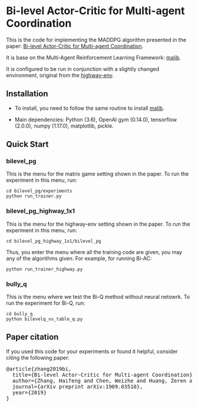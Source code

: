 # Bi-level Actor-Critic for Multi-agent Coordination

This is the code for implementing the MADDPG algorithm presented in the paper:
[Bi-level Actor-Critic for Multi-agent Coordination](https://arxiv.org/pdf/1909.03510.pdf).

It is base on the Multi-Agent Reinforcement Learning Framework:
[malib](https://github.com/ying-wen/malib/).

It is configured to be run in conjunction with a slightly changed environment, original from the
[highway-env](https://github.com/eleurent/highway-env).

## Installation

- To install, you need to follow the same routine to install [malib](https://github.com/ying-wen/malib/). 

- Main dependencies: Python (3.6), OpenAI gym (0.14.0), tensorflow (2.0.0), numpy (1.17.0), matplotlib, pickle.

## Quick Start

### bilevel_pg

This is the menu for the matrix game setting shown in the paper. To run the experiment in this menu, run:

```shell
cd bilevel_pg/experiments
python run_trainer.py
 ```

### bilevel_pg_highway_1x1

This is the menu for the highway-env setting shown in the paper. To run the experiment in this menu, run:

```shell
cd bilevel_pg_highway_1x1/bilevel_pg
```

Thus, you enter the menu where all the training code are given, you may any of the algorithms given. For example, for running Bi-AC:

```shell
python run_trainer_highway.py
 ```


### bully_q

This is the menu where we test the Bi-Q method without neural netowrk. To run the experiment for Bi-Q, run:

```shell
cd bully_q
python bilevelq_vs_table_q.py
```

## Paper citation

If you used this code for your experiments or found it helpful, consider citing the following paper:

<pre>
@article{zhang2019bi,
  title={Bi-level Actor-Critic for Multi-agent Coordination},
  author={Zhang, Haifeng and Chen, Weizhe and Huang, Zeren and Li, Minne and Yang, Yaodong and Zhang, Weinan and Wang, Jun},
  journal={arXiv preprint arXiv:1909.03510},
  year={2019}
}

</pre>
